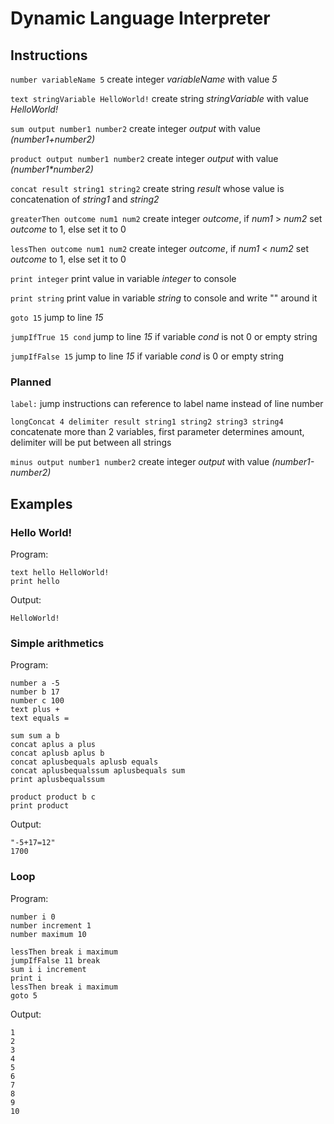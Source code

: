 # Dynamic Language Interpreter

## Instructions
`number variableName 5` create integer _variableName_ with value _5_

`text stringVariable HelloWorld!` create string _stringVariable_ with value _HelloWorld!_

`sum output number1 number2` create integer _output_ with value _(number1+number2)_

`product output number1 number2` create integer _output_ with value _(number1*number2)_

`concat result string1 string2` create string _result_ whose value is concatenation of _string1_ and _string2_

`greaterThen outcome num1 num2` create integer _outcome_, if _num1_ > _num2_ set _outcome_ to 1, else set it to 0

`lessThen outcome num1 num2` create integer _outcome_, if _num1_ < _num2_ set _outcome_ to 1, else set it to 0

`print integer` print value in variable _integer_ to console

`print string` print value in variable _string_ to console and write "" around it

`goto 15` jump to line _15_

`jumpIfTrue 15 cond` jump to line _15_ if variable _cond_ is not 0 or empty string

`jumpIfFalse 15` jump to line _15_ if variable _cond_ is 0 or empty string

### Planned

`label:`  jump instructions can reference to label name instead of line number

`longConcat 4 delimiter result string1 string2 string3 string4`  concatenate more than 2 variables, first parameter determines amount, delimiter will be put between all strings

`minus output number1 number2` create integer _output_ with value _(number1-number2)_



## Examples
### Hello World!
Program:
```
text hello HelloWorld!
print hello
```
Output:

```
HelloWorld!
```
### Simple arithmetics
Program:
```
number a -5
number b 17
number c 100
text plus +
text equals =

sum sum a b
concat aplus a plus
concat aplusb aplus b
concat aplusbequals aplusb equals
concat aplusbequalssum aplusbequals sum
print aplusbequalssum

product product b c
print product
```
Output:

```
"-5+17=12"
1700
```
### Loop
Program:
```
number i 0
number increment 1
number maximum 10

lessThen break i maximum
jumpIfFalse 11 break
sum i i increment
print i
lessThen break i maximum
goto 5
```
Output:

```
1
2
3
4
5
6
7
8
9
10
```
